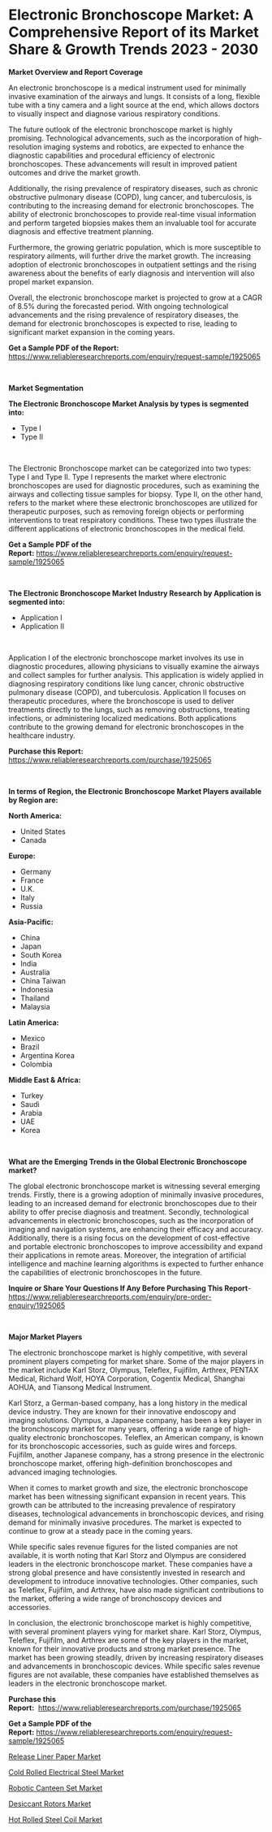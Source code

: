 <p><h1>Electronic Bronchoscope Market: A Comprehensive Report of its Market Share & Growth Trends 2023 - 2030</h1></p><p><strong>Market Overview and Report Coverage</strong></p>
<p><p>An electronic bronchoscope is a medical instrument used for minimally invasive examination of the airways and lungs. It consists of a long, flexible tube with a tiny camera and a light source at the end, which allows doctors to visually inspect and diagnose various respiratory conditions.</p><p>The future outlook of the electronic bronchoscope market is highly promising. Technological advancements, such as the incorporation of high-resolution imaging systems and robotics, are expected to enhance the diagnostic capabilities and procedural efficiency of electronic bronchoscopes. These advancements will result in improved patient outcomes and drive the market growth.</p><p>Additionally, the rising prevalence of respiratory diseases, such as chronic obstructive pulmonary disease (COPD), lung cancer, and tuberculosis, is contributing to the increasing demand for electronic bronchoscopes. The ability of electronic bronchoscopes to provide real-time visual information and perform targeted biopsies makes them an invaluable tool for accurate diagnosis and effective treatment planning.</p><p>Furthermore, the growing geriatric population, which is more susceptible to respiratory ailments, will further drive the market growth. The increasing adoption of electronic bronchoscopes in outpatient settings and the rising awareness about the benefits of early diagnosis and intervention will also propel market expansion.</p><p>Overall, the electronic bronchoscope market is projected to grow at a CAGR of 8.5% during the forecasted period. With ongoing technological advancements and the rising prevalence of respiratory diseases, the demand for electronic bronchoscopes is expected to rise, leading to significant market expansion in the coming years.</p></p>
<p><strong>Get a Sample PDF of the Report:</strong> <a href="https://www.reliableresearchreports.com/enquiry/request-sample/1925065">https://www.reliableresearchreports.com/enquiry/request-sample/1925065</a></p>
<p>&nbsp;</p>
<p><strong>Market Segmentation</strong></p>
<p><strong>The Electronic Bronchoscope Market Analysis by types is segmented into:</strong></p>
<p><ul><li>Type I</li><li>Type II</li></ul></p>
<p>&nbsp;</p>
<p><p>The Electronic Bronchoscope market can be categorized into two types: Type I and Type II. Type I represents the market where electronic bronchoscopes are used for diagnostic procedures, such as examining the airways and collecting tissue samples for biopsy. Type II, on the other hand, refers to the market where these electronic bronchoscopes are utilized for therapeutic purposes, such as removing foreign objects or performing interventions to treat respiratory conditions. These two types illustrate the different applications of electronic bronchoscopes in the medical field.</p></p>
<p><strong>Get a Sample PDF of the Report:</strong>&nbsp;<a href="https://www.reliableresearchreports.com/enquiry/request-sample/1925065">https://www.reliableresearchreports.com/enquiry/request-sample/1925065</a></p>
<p>&nbsp;</p>
<p><strong>The Electronic Bronchoscope Market Industry Research by Application is segmented into:</strong></p>
<p><ul><li>Application I</li><li>Application II</li></ul></p>
<p>&nbsp;</p>
<p><p>Application I of the electronic bronchoscope market involves its use in diagnostic procedures, allowing physicians to visually examine the airways and collect samples for further analysis. This application is widely applied in diagnosing respiratory conditions like lung cancer, chronic obstructive pulmonary disease (COPD), and tuberculosis. Application II focuses on therapeutic procedures, where the bronchoscope is used to deliver treatments directly to the lungs, such as removing obstructions, treating infections, or administering localized medications. Both applications contribute to the growing demand for electronic bronchoscopes in the healthcare industry.</p></p>
<p><strong>Purchase this Report:</strong>&nbsp; <a href="https://www.reliableresearchreports.com/purchase/1925065">https://www.reliableresearchreports.com/purchase/1925065</a></p>
<p>&nbsp;</p>
<p><strong>In terms of Region, the Electronic Bronchoscope Market Players available by Region are:</strong></p>
<p>
    <p> <strong> North America: </strong>
        <ul>
            <li>United States</li>
            <li>Canada</li>
        </ul>
        </p> 
    <p> <strong> Europe: </strong>
        <ul>
            <li>Germany</li>
            <li>France</li>
            <li>U.K.</li>
            <li>Italy</li>
            <li>Russia</li>
        </ul>
        </p> 
    <p> <strong> Asia-Pacific: </strong>
        <ul>
            <li>China</li>
            <li>Japan</li>
            <li>South Korea</li>
            <li>India</li>
            <li>Australia</li>
            <li>China Taiwan</li>
            <li>Indonesia</li>
            <li>Thailand</li>
            <li>Malaysia</li>
        </ul>
        </p> 
    <p> <strong> Latin America: </strong>
        <ul>
            <li>Mexico</li>
            <li>Brazil</li>
            <li>Argentina Korea</li>
            <li>Colombia</li>
        </ul>
        </p> 
    <p> <strong> Middle East & Africa: </strong>
        <ul>
            <li>Turkey</li>
            <li>Saudi</li>
            <li>Arabia</li>
            <li>UAE</li>
            <li>Korea</li>
        </ul>
    </p>
    </p>
<p>&nbsp;</p>
<p><strong>What are the Emerging Trends in the Global Electronic Bronchoscope market?</strong></p>
<p><p>The global electronic bronchoscope market is witnessing several emerging trends. Firstly, there is a growing adoption of minimally invasive procedures, leading to an increased demand for electronic bronchoscopes due to their ability to offer precise diagnosis and treatment. Secondly, technological advancements in electronic bronchoscopes, such as the incorporation of imaging and navigation systems, are enhancing their efficacy and accuracy. Additionally, there is a rising focus on the development of cost-effective and portable electronic bronchoscopes to improve accessibility and expand their applications in remote areas. Moreover, the integration of artificial intelligence and machine learning algorithms is expected to further enhance the capabilities of electronic bronchoscopes in the future.</p></p>
<p><strong>Inquire or Share Your Questions If Any Before Purchasing This Report</strong>- <a href="https://www.reliableresearchreports.com/enquiry/pre-order-enquiry/1925065">https://www.reliableresearchreports.com/enquiry/pre-order-enquiry/1925065</a></p>
<p>&nbsp;</p>
<p><strong>Major Market Players</strong></p>
<p><p>The electronic bronchoscope market is highly competitive, with several prominent players competing for market share. Some of the major players in the market include Karl Storz, Olympus, Teleflex, Fujifilm, Arthrex, PENTAX Medical, Richard Wolf, HOYA Corporation, Cogentix Medical, Shanghai AOHUA, and Tiansong Medical Instrument. </p><p>Karl Storz, a German-based company, has a long history in the medical device industry. They are known for their innovative endoscopy and imaging solutions. Olympus, a Japanese company, has been a key player in the bronchoscopy market for many years, offering a wide range of high-quality electronic bronchoscopes. Teleflex, an American company, is known for its bronchoscopic accessories, such as guide wires and forceps. Fujifilm, another Japanese company, has a strong presence in the electronic bronchoscope market, offering high-definition bronchoscopes and advanced imaging technologies.</p><p>When it comes to market growth and size, the electronic bronchoscope market has been witnessing significant expansion in recent years. This growth can be attributed to the increasing prevalence of respiratory diseases, technological advancements in bronchoscopic devices, and rising demand for minimally invasive procedures. The market is expected to continue to grow at a steady pace in the coming years.</p><p>While specific sales revenue figures for the listed companies are not available, it is worth noting that Karl Storz and Olympus are considered leaders in the electronic bronchoscope market. These companies have a strong global presence and have consistently invested in research and development to introduce innovative technologies. Other companies, such as Teleflex, Fujifilm, and Arthrex, have also made significant contributions to the market, offering a wide range of bronchoscopy devices and accessories.</p><p>In conclusion, the electronic bronchoscope market is highly competitive, with several prominent players vying for market share. Karl Storz, Olympus, Teleflex, Fujifilm, and Arthrex are some of the key players in the market, known for their innovative products and strong market presence. The market has been growing steadily, driven by increasing respiratory diseases and advancements in bronchoscopic devices. While specific sales revenue figures are not available, these companies have established themselves as leaders in the electronic bronchoscope market.</p></p>
<p><strong>Purchase this Report:</strong>&nbsp;&nbsp;<a href="https://www.reliableresearchreports.com/purchase/1925065">https://www.reliableresearchreports.com/purchase/1925065</a></p>
<p></p>
<p><strong>Get a Sample PDF of the Report:</strong>&nbsp;<a href="https://www.reliableresearchreports.com/enquiry/request-sample/1925065">https://www.reliableresearchreports.com/enquiry/request-sample/1925065</a></p>
<p><p><a href="https://github.com/abdelrhmankishk22/Market-Research-Report-List-1/blob/main/release-liner-paper-market.md">Release Liner Paper Market</a></p><p><a href="https://medium.com/@dashawnmoen/cold-rolled-electrical-steel-market-trends-forecast-and-competitive-analysis-to-2030-964034a9ea8e">Cold Rolled Electrical Steel Market</a></p><p><a href="https://github.com/maliyahmorrow6654/Market-Research-Report-List-1/blob/main/robotic-canteen-set-market.md">Robotic Canteen Set Market</a></p><p><a href="https://medium.com/@luispacocha/desiccant-rotors-market-analysis-and-sze-forecasted-for-period-from-2023-to-2030-1197bfaa7fd2">Desiccant Rotors Market</a></p><p><a href="https://medium.com/@javiermante/hot-rolled-steel-coil-market-outlook-industry-overview-and-forecast-2023-to-2030-94812aec63ed">Hot Rolled Steel Coil Market</a></p></p>